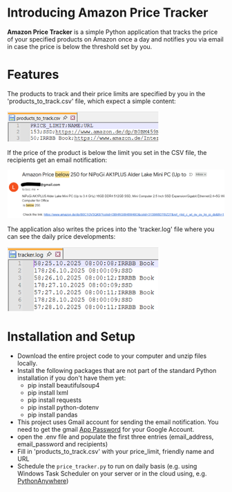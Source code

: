 # Introducing Amazon Price Tracker
**Amazon Price Tracker** is a simple Python application that tracks the price of your specified products on Amazon once a day and notifies you via email in case the price is below the threshold set by you.

# Features
The products to track and their price limits are specified by you in the 'products_to_track.csv' file, which expect a simple content:
    
<img src="Screenshots/products_to_track.png" alt="Products to Track" width="350"><br>

If the price of the product is below the limit you set in the CSV file, the recipients get an email notification:

<img src="Screenshots/notification_email.png" alt="Products to Track" width="550"><br>

The application also writes the prices into the 'tracker.log' file where you can see the daily price developments:

<img src="Screenshots/tracker_log.png" alt="Products to Track" width="350"><br>


# Installation and Setup
- Download the entire project code to your computer and unzip files locally.
- Install the following packages that are not part of the standard Python installation if you don't have them yet:
    - pip install beautifulsoup4
    - pip install lxml
    - pip install requests
    - pip install python-dotenv
    - pip install pandas
- This project uses Gmail account for sending the email notification. You need to get the gmail <a href="https://myaccount.google.com/apppasswords" target="_blank">App Password</a> for your Google Account.
- open the .env file and populate the first three entries (email_address, email_password and recipients)
- Fill in 'products_to_track.csv' with your price_limit, friendly name and URL
- Schedule the `price_tracker.py` to run on daily basis (e.g. using Windows Task Scheduler on your server or in the cloud using, e.g.  <a href="https://www.pythonanywhere.com/" target="_blank">PythonAnywhere</a>)
